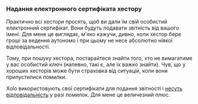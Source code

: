 ### Надання електронного сертифіката хестору

Практично всі хестори просять, щоб ви дали їм свій особистий електронний сертифікат. Вони будуть подавати звітність від
вашого імені. Для мене це виглядає, м'яко кажучи, дивно, коли хестор бере гроші за ведення аутономо і при цьому не несе
абсолютно ніякої відповідальності.

Тому, при пошуку хестора, постарайтеся знайти того, хто не вимагатиме у вас особистий ключ (напевно, такі є, але їх
важко знайти). Чув, що у хороших хесторів може бути страховка від ситуацій, коли вони припустилися помилки.

Xolo використовують свої сертифікати для подання звітності
і [несуть відповідальність](#відповідальність-у-випадку-помилки) у разі помилок. Для мене це величезний плюс.
